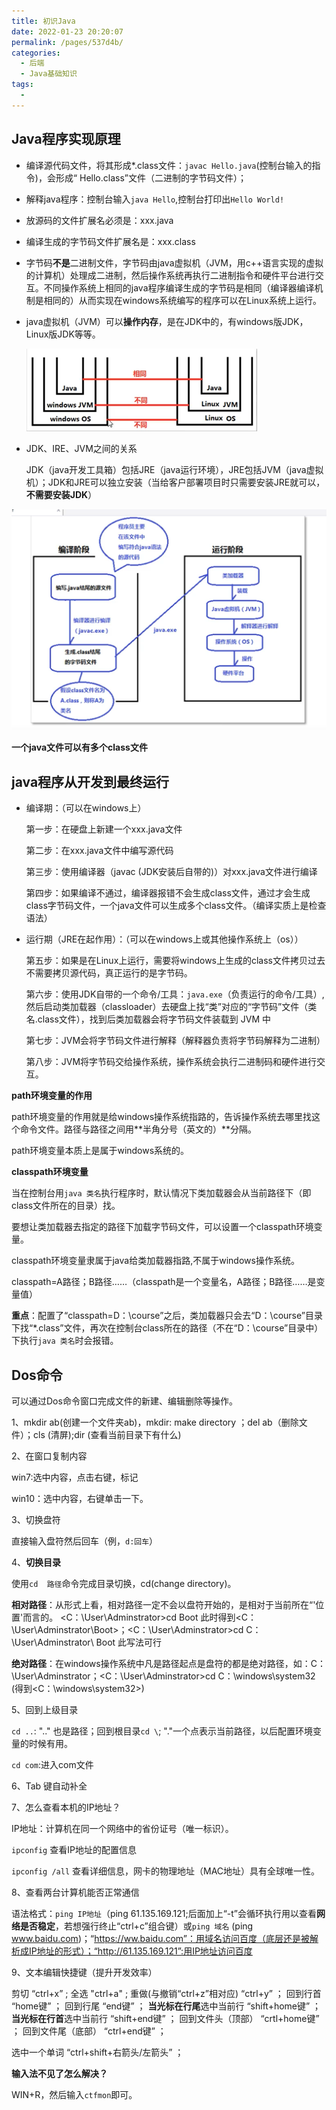 ```yaml
---
title: 初识Java
date: 2022-01-23 20:20:07
permalink: /pages/537d4b/
categories:
  - 后端
  - Java基础知识
tags:
  - 
---
```


## Java程序实现原理

- 编译源代码文件，将其形成*.class文件：`javac Hello.java`(控制台输入的指令)，会形成“ Hello.class”文件（二进制的字节码文件）；

- 解释java程序：控制台输入`java Hello`,控制台打印出`Hello World! `

- 放源码的文件扩展名必须是：xxx.java

- 编译生成的字节码文件扩展名是：xxx.class

- 字节码**不是**二进制文件，字节码由java虚拟机（JVM，用c++语言实现的虚拟的计算机）处理成二进制，然后操作系统再执行二进制指令和硬件平台进行交互。不同操作系统上相同的java程序编译生成的字节码是相同（编译器编译机制是相同的）从而实现在windows系统编写的程序可以在Linux系统上运行。 

- java虚拟机（JVM）可以**操作内存**，是在JDK中的，有windows版JDK，Linux版JDK等等。

  <img src="../../.vuepress/public/images/image-20200306152208948.png" alt="image-20200306152208948" style="zoom:50%;" />

- JDK、IRE、JVM之间的关系

  JDK（java开发工具箱）包括JRE（java运行环境），JRE包括JVM（java虚拟机）；JDK和JRE可以独立安装（当给客户部署项目时只需要安装JRE就可以，**不需要安装JDK**）

  

<img src="../../.vuepress/public/images/image-20200229204030423.png" alt="image-20200229204030423" style="zoom:50%;" />

**一个java文件可以有多个class文件**

## java程序从开发到最终运行

- 编译期：（可以在windows上）

  第一步：在硬盘上新建一个xxx.java文件

  第二步：在xxx.java文件中编写源代码

  第三步：使用编译器（javac (JDK安装后自带的)）对xxx.java文件进行编译

  第四步：如果编译不通过，编译器报错不会生成class文件，通过才会生成class字节码文件，一个java文件可以生成多个class文件。（编译实质上是检查语法）

- 运行期（JRE在起作用）：（可以在windows上或其他操作系统上（os））

  第五步：如果是在Linux上运行，需要将windows上生成的class文件拷贝过去不需要拷贝源代码，真正运行的是字节码。

  第六步：使用JDK自带的一个命令/工具：`java.exe`（负责运行的命令/工具）,然后启动类加载器（classloader）去硬盘上找“类”对应的“字节码”文件（类名.class文件），找到后类加载器会将字节码文件装载到 JVM 中

  第七步：JVM会将字节码文件进行解释（解释器负责将字节码解释为二进制）

  第八步：JVM将字节码交给操作系统，操作系统会执行二进制码和硬件进行交互。

**path环境变量的作用**

path环境变量的作用就是给windows操作系统指路的，告诉操作系统去哪里找这个命令文件。路径与路径之间用**半角分号（英文的）**分隔。

path环境变量本质上是属于windows系统的。

**classpath环境变量**

当在控制台用`java 类名`执行程序时，默认情况下类加载器会从当前路径下（即class文件所在的目录）找。

要想让类加载器去指定的路径下加载字节码文件，可以设置一个classpath环境变量。

classpath环境变量隶属于java给类加载器指路,不属于windows操作系统。

classpath=A路径；B路径……（classpath是一个变量名，A路径；B路径……是变量值）

**重点**：配置了“classpath=D：\course”之后，类加载器只会去“D：\course”目录下找“*.class”文件，再次在控制台class所在的路径（不在“D：\course”目录中）下执行`java 类名`时会报错。

## Dos命令

可以通过Dos命令窗口完成文件的新建、编辑删除等操作。

1、mkdir ab(创建一个文件夹ab)，mkdir: make directory ；del ab（删除文件）；cls (清屏);dir (查看当前目录下有什么)

2、在窗口复制内容

win7:选中内容，点击右键，标记

win10：选中内容，右键单击一下。

3、切换盘符

直接输入盘符然后回车（例，`d:回车`）

4、**切换目录**

使用`cd  路径`命令完成目录切换，cd(change directory)。



**相对路径**：从形式上看，相对路径一定不会以盘符开始的，是相对于当前所在“'位置'而言的。 <C：\User\Adminstrator>cd Boot   此时得到<C：\User\Adminstrator\Boot>；<C：\User\Adminstrator>cd   C：\User\Adminstrator\ Boot    此写法可行

**绝对路径**：在windows操作系统中凡是路径起点是盘符的都是绝对路径，如：C：\User\Adminstrator；<C：\User\Adminstrator>cd  C：\windows\system32 (得到<C：\windows\system32>)



5、回到上级目录

`cd ..`:  ".." 也是路径；回到根目录`cd \`; "."一个点表示当前路径，以后配置环境变量的时候有用。

`cd com`:进入com文件

6、Tab 键自动补全

7、怎么查看本机的IP地址？

IP地址：计算机在同一个网络中的省份证号（唯一标识）。

`ipconfig` 查看IP地址的配置信息

`ipconfig /all` 查看详细信息，网卡的物理地址（MAC地址）具有全球唯一性。

8、查看两台计算机能否正常通信

语法格式：`ping IP地址`（ping 61.135.169.121;后面加上“-t”会循环执行用以查看**网络是否稳定**，若想强行终止“ctrl+c”组合键）或`ping 域名` (ping  www.baidu.com)；“https://ww.baidu.com”：用域名访问百度（底层还是被解析成IP地址的形式）；“http://61.135.169.121”:用IP地址访问百度

9、文本编辑快捷键（提升开发效率）

剪切  “ctrl+x”    ;             全选  "ctrl+a"  ;              重做(与撤销“ctrl+z”相对应)  “ctrl+y”  ；            回到行首   “home键” ；     回到行尾   “end键” ；   **当光标在行尾**选中当前行   “shift+home键” ； **当光标在行首**选中当前行 “shift+end键” ； 回到文件头（顶部）  “crtl+home键”  ；         回到文件尾（底部） “ctrl+end键” ； 

选中一个单词  “ctrl+shift+右箭头/左箭头” ； 

 **输入法不见了怎么解决？**

WIN+R，然后输入`ctfmon`即可。

